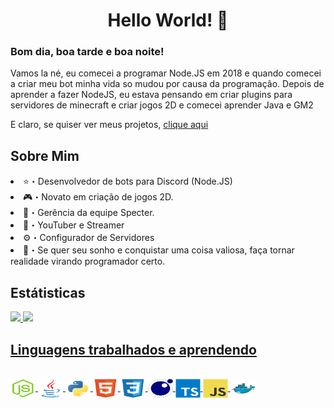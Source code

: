 <h1 align="center">Hello World! 👋</h1>

### Bom dia, boa tarde e boa noite!

Vamos la né, eu comecei a programar Node.JS em 2018 e quando comecei a criar meu bot minha vida so mudou por causa da programação. Depois de aprender a fazer NodeJS, eu estava pensando em criar plugins para servidores de minecraft e criar jogos 2D e comecei aprender Java e GM2

E claro, se quiser ver meus projetos, [clique aqui](https://github.com/aquelemesmo?tab=repositories)

## Sobre Mim

<li>⭐・Desenvolvedor de bots para Discord (Node.JS) </li>
<li>🎮・Novato em criação de jogos 2D. </li>
<li>💼・Gerência da equipe Specter. </li>
<li>🎥・YouTuber e Streamer </li>
<li>⚙️・Configurador de Servidores </li>
<li>🌠・Se quer seu sonho e conquistar uma coisa valiosa, faça tornar realidade virando programador certo. </li>

## Estátisticas

<div>
  <a href="https://github.com/aquelemesmo">
    <img height="150em" src="https://github-readme-stats.vercel.app/api?username=aquelemesmo&show_icons=true&theme=dark&include_all_commits=true&count_private=true"/>
    <img height="150em" src="https://github-readme-stats.vercel.app/api/top-langs/?username=aquelemesmo&layout=compact&langs_count=16&theme=dracula"/>
</div>
  
## Linguagens trabalhados e aprendendo
  
<div style="display: inline_block"><br>
  <img align="center" alt="NodeJS" height="30" width="40" src="https://raw.githubusercontent.com/devicons/devicon/master/icons/nodejs/nodejs-plain.svg">
  <img align="center" alt="Java" height="30" width="40" src="https://raw.githubusercontent.com/devicons/devicon/master/icons/java/java-original.svg">
  <img align="center" alt="Python" height="30" width="40" src="https://raw.githubusercontent.com/devicons/devicon/master/icons/python/python-original.svg">
  <img align="center" alt="HTML" height="30" width="40" src="https://raw.githubusercontent.com/devicons/devicon/master/icons/html5/html5-original.svg">
  <img align="center" alt="CSS" height="30" width="40" src="https://raw.githubusercontent.com/devicons/devicon/master/icons/css3/css3-original.svg">
  <img align="center" alt="Lua" height="30" width="40" src="https://raw.githubusercontent.com/devicons/devicon/master/icons/lua/lua-original.svg">
  <img align="center" alt="TS" height="30" width="40" src="https://raw.githubusercontent.com/devicons/devicon/master/icons/typescript/typescript-original.svg">
  <img align="center" alt="JS" height="30" width="40" src="https://raw.githubusercontent.com/devicons/devicon/master/icons/javascript/javascript-original.svg">
  <img align="center" alt="Docker" height="30" width="40" src="https://raw.githubusercontent.com/devicons/devicon/master/icons/docker/docker-original.svg">
</div>
